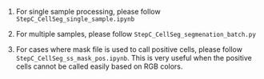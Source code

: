 1. For single sample processing, please follow `StepC_CellSeg_single_sample.ipynb`

2. For multiple samples, please follow `StepC_CellSeg_segmenation_batch.py`

3. For cases where mask file is used to call positive cells, please follow `StepC_CellSeg_ss_mask_pos.ipynb`. This is very useful when the positive cells cannot be called easily based on RGB colors.
